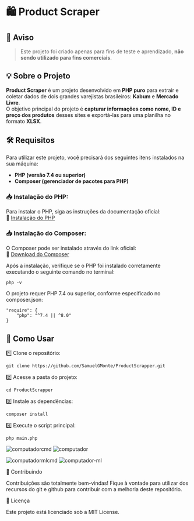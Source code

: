 # 🛍️ Product Scraper

## 📌 Aviso
> Este projeto foi criado apenas para fins de teste e aprendizado, **não sendo utilizado para fins comerciais**.

## 💡 Sobre o Projeto
**Product Scraper** é um projeto desenvolvido em **PHP puro** para extrair e coletar dados de dois grandes varejistas brasileiros: **Kabum** e **Mercado Livre**.  
O objetivo principal do projeto é **capturar informações como nome, ID e preço dos produtos** desses sites e exportá-las para uma planilha no formato **XLSX**.

## 🛠️ Requisitos

Para utilizar este projeto, você precisará dos seguintes itens instalados na sua máquina:

- **PHP (versão 7.4 ou superior)**
- **Composer (gerenciador de pacotes para PHP)**

### 📥 Instalação do PHP:
Para instalar o PHP, siga as instruções da documentação oficial:  
🔗 [Instalação do PHP](https://www.php.net/manual/pt_BR/install)

### 📥 Instalação do Composer:
O Composer pode ser instalado através do link oficial:  
🔗 [Download do Composer](https://getcomposer.org/download/)

Após a instalação, verifique se o PHP foi instalado corretamente executando o seguinte comando no terminal:  
```
php -v
```

O projeto requer PHP 7.4 ou superior, conforme especificado no composer.json:

```
"require": {
    "php": "^7.4 || ^8.0"
}
```

## 🚀 Como Usar
1️⃣ Clone o repositório:
```
git clone https://github.com/SamuelGMonte/ProductScrapper.git
```

2️⃣ Acesse a pasta do projeto:
```
cd ProductScrapper
```
3️⃣ Instale as dependências:
```
composer install
```
4️⃣ Execute o script principal:
```
php main.php
```
![computadorcmd](https://github.com/user-attachments/assets/7e00f7b0-a168-4976-9a99-ac49d387426d)
![computador](https://github.com/user-attachments/assets/3c033508-e548-4977-863b-272c4db08736)

![computadormlcmd](https://github.com/user-attachments/assets/e335bb2e-bd62-4027-be11-ec2b5fd43737)
![computador-ml](https://github.com/user-attachments/assets/af7f0ae8-0390-4713-8fa2-0742a2218111)


🤝 Contribuindo

Contribuições são totalmente bem-vindas!
Fique à vontade para utilizar dos recursos do git e github para contribuir com a melhoria deste repositório.

📜 Licença

Este projeto está licenciado sob a MIT License.
